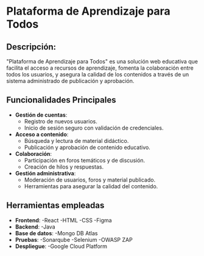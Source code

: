 # Plataforma de Aprendizaje para Todos
## Descripción:
"Plataforma de Aprendizaje para Todos" es una solución web educativa que facilita el acceso a recursos de aprendizaje, fomenta la colaboración entre todos los usuarios, y asegura la calidad de los contenidos a través de un sistema administrado de publicación y aprobación.
## Funcionalidades Principales
- **Gestión de cuentas**:
  - Registro de nuevos usuarios.
  - Inicio de sesión seguro con validación de credenciales.
- **Acceso a contenido**:
  - Búsqueda y lectura de material didáctico.
  - Publicación y aprobación de contenido educativo.
- **Colaboración**:
  - Participación en foros temáticos y de discusión.
  - Creación de hilos y respuestas.
- **Gestión administrativa**:
  - Moderación de usuarios, foros y material publicado.
  - Herramientas para asegurar la calidad del contenido.
## Herramientas empleadas
- **Frontend**:
  -React
  -HTML
  -CSS
  -Figma
- **Backend**:
  -Java
- **Base de datos**:
  -Mongo DB Atlas
- **Pruebas**:
  -Sonarqube
  -Selenium
  -OWASP ZAP
- **Despliegue**:
  -Google Cloud Platform
